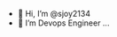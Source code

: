 - 👋 Hi, I’m @sjoy2134
- 👀 I’m Devops Engineer ...

<!---
sjoy2134/sjoy2134 is a ✨ special ✨ repository because its `README.md` (this file) appears on your GitHub profile.
You can click the Preview link to take a look at your changes.
--->

